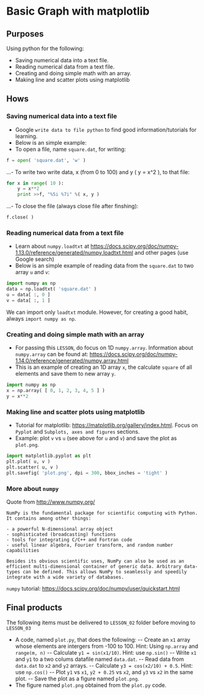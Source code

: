 # Basic Graph with matplotlib

## Purposes
Using python for the following:
- Saving numerical data into a text file.
- Reading numerical data from a text file.
- Creating and doing simple math with an array.  
- Making line and scatter plots using matplotlib

## Hows
### Saving numerical data into a text file 
- Google `write data to file python` to find good information/tutorials for learning.
- Below is an simple example:
- To open a file, name `square.dat`, for writing:
```python
f = open( 'square.dat', 'w' )
```
...- To write two write data, x (from 0 to 100) and y ( y = x^2 ),  to that file:
```python
for x in range( 10 ):
    y = x**2
    print >>f, "%5i %7i" %( x, y )
```
...- To close the file (always close file after finshing):
```python
f.close( )
```
### Reading numerical data from a text file
- Learn about `numpy.loadtxt` at https://docs.scipy.org/doc/numpy-1.13.0/reference/generated/numpy.loadtxt.html and other pages (use Google search)
- Below is an simple example of reading data from the `square.dat` to two array `u` and `v`:
```python
import numpy as np
data = np.loadtxt( 'square.dat' )
u = data[ :, 0 ]
v = data[ :, 1 ]
``` 
We can import only `loadtxt` module. However, for creating a good habit, always `import numpy as np`.

### Creating and doing simple math with an array
- For passing this `LESSON`, do focus on 1D `numpy.array`. Information about `numpy.array` can be found at: https://docs.scipy.org/doc/numpy-1.14.0/reference/generated/numpy.array.html
- This is an example of creating an 1D array `x`, the calculate `square` of all elements and save them to new array `y`.
```python
import numpy as np
x = np.array( [ 0, 1, 2, 3, 4, 5 ] )
y = x**2 
```
### Making line and scatter plots using matplotlib
- Tutorial for matplotlib: https://matplotlib.org/gallery/index.html. Focus on `Pyplot` and `Subplots, axes and figures` sections.
- Example: plot `v` vs `u` (see above for `u` and `v`) and save the plot as `plot.png`.
```python
import matplotlib.pyplot as plt
plt.plot( u, v )
plt.scatter( u, v )
plt.savefig( 'plot.png', dpi = 300, bbox_inches = 'tight' )
```

### More about `numpy`
Quote from http://www.numpy.org/
```
NumPy is the fundamental package for scientific computing with Python. It contains among other things:

- a powerful N-dimensional array object
- sophisticated (broadcasting) functions
- tools for integrating C/C++ and Fortran code
- useful linear algebra, Fourier transform, and random number capabilities

Besides its obvious scientific uses, NumPy can also be used as an efficient multi-dimensional container of generic data. Arbitrary data-types can be defined. This allows NumPy to seamlessly and speedily integrate with a wide variety of databases.
```
`numpy` tutorial: https://docs.scipy.org/doc/numpy/user/quickstart.html 

## Final products
The following items must be delivered to `LESSON_02` folder before moving to `LESSON_03`
- A code, named `plot.py`, that does the following:
-- Create an `x1` array whose elements are intergers from -100 to 100. Hint: Using `np.array` and `range(m, n)`
-- Calculate `y1 = sin(x1/10)`. Hint: use `np.sin()` 
-- Write `x1` and `y1` to a two colums datafile named `data.dat`. 
-- Read data from `data.dat` to `x2` and `y2` arrays.
-- Calculate `y3 = cos(x2/10) + 0.5`. Hint: use `np.cos()` 
-- Plot `y1` vs `x1`, `y2 + 0.25` vs `x2`, and `y3` vs `x2` in the same plot.
-- Save the plot as a figure named `plot.png`.
- The figure named `plot.png` obtained from the `plot.py` code.
